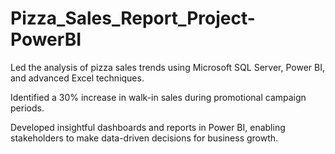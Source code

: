 # Pizza_Sales_Report_Project-PowerBI

Led the analysis of pizza sales trends using Microsoft SQL Server, Power BI, and advanced Excel techniques.

Identified a 30% increase in walk-in sales during promotional campaign periods.

Developed insightful dashboards and reports in Power BI, enabling stakeholders to make data-driven decisions for business growth.
